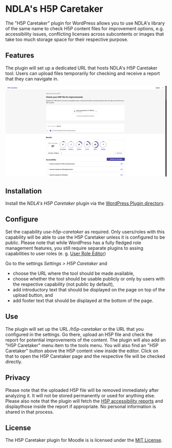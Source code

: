# NDLA's H5P Caretaker
The "H5P Caretaker" plugin for WordPress allows you to use NDLA's library of the same name to check H5P content files for improvement options, e.g. accessibility issues, conflicting licenses across subcontents or images that take too much storage space for their respective purpose.

## Features
The plugin will set up a dedicated URL that hosts NDLA's H5P Caretaker tool. Users can upload files temporarily for checking and receive a report that they can navigate in.

![H5P Caretaker: Report](docs/screenshot_report.jpg?raw=true)

## Installation
Install the _NDLA's H5P Caretaker_ plugin via the [WordPress Plugin directory](https://wordpress.org/plugins/ndla-h5p-caretaker/).

## Configure
Set the capability _use-h5p-caretaker_ as required. Only users/roles with this capability will be able to use the H5P Caretaker unless it is configured to be public. Please note that while WordPress has a fully fledged role management features, you still require separate plugins to assing capabilities to user roles (e. g. [User Role Editor](https://wordpress.org/plugins/user-role-editor/))

Go to the settings _Settings > H5P Caretaker_ and

- choose the URL where the tool should be made available,
- choose whether the tool should be usable publicly or only by users with the respective
  capability (not public by default),
- add introductory text that should be displayed on the page on top of the upload button, and
- add footer text that should be displayed at the bottom of the page.

## Use
The plugin will set up the URL _<your-wordpress-site>/h5p-caretaker_ or the URL that you configured in the settings. Go there, upload an H5P file and check the report for potential improvements of the content.
The plugin will also add an "H5P Caretaker" menu item to the tools menu. You will also find an "H5P Caretaker" button above the H5P content view inside the editor. Click on that to open the H5P Caretaker page and the respective file will be checked directly.

## Privacy
Please note that the uploaded H5P file will be removed immediately after analyzing it. It will not be stored permanently or used for anything else.
Please also note that the plugin will fetch the [H5P accessibility reports](https://studio.libretexts.org/help/h5p-accessibility-guide) and displaythose inside the report if appropriate. No personal information is shared in that process.

## License
The H5P Caretaker plugin for Moodle is is licensed under the [MIT License](https://github.com/NDLANO/wp-ndla-h5p-caretaker/blob/master/LICENSE).
